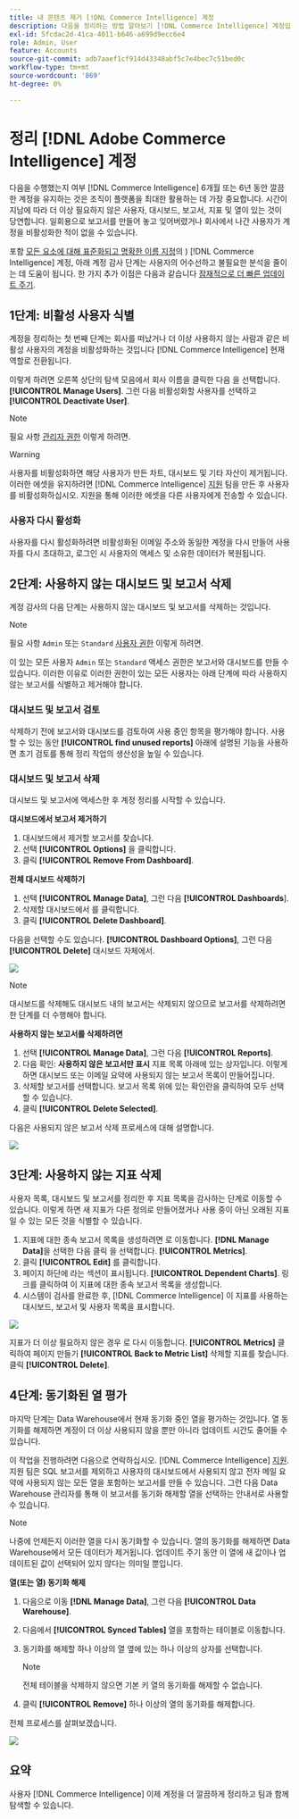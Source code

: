 ```yaml
---
title: 내 콘텐츠 제거 [!DNL Commerce Intelligence] 계정
description: 다음을 정리하는 방법 알아보기 [!DNL Commerce Intelligence] 계정입니다.
exl-id: 5fcdac2d-41ca-4011-b646-a699d9ecc6e4
role: Admin, User
feature: Accounts
source-git-commit: adb7aaef1cf914d43348abf5c7e4bec7c51bed0c
workflow-type: tm+mt
source-wordcount: '869'
ht-degree: 0%

---
```


# 정리 [!DNL Adobe Commerce Intelligence] 계정

다음을 수행했는지 여부 [!DNL Commerce Intelligence] 6개월 또는 6년 동안 깔끔한 계정을 유지하는 것은 조직이 플랫폼을 최대한 활용하는 데 가장 중요합니다. 시간이 지남에 따라 더 이상 필요하지 않은 사용자, 대시보드, 보고서, 지표 및 열이 있는 것이 당연합니다. 일회용으로 보고서를 만들어 놓고 잊어버렸거나 회사에서 나간 사용자가 계정을 비활성화한 적이 없을 수 있습니다.

포함 [모든 요소에 대해 표준화되고 명확한 이름 지정](../best-practices/naming-elements.md)의 ) [!DNL Commerce Intelligence] 계정, 아래 계정 감사 단계는 사용자의 어수선하고 불필요한 분석을 줄이는 데 도움이 됩니다. 한 가지 추가 이점은 다음과 같습니다 [잠재적으로 더 빠른 업데이트 주기](../best-practices/reduce-update-cycle-time.md).

## 1단계: 비활성 사용자 식별

계정을 정리하는 첫 번째 단계는 회사를 떠났거나 더 이상 사용하지 않는 사람과 같은 비활성 사용자의 계정을 비활성화하는 것입니다 [!DNL Commerce Intelligence] 현재 역할로 전환됩니다.

이렇게 하려면 오른쪽 상단의 탐색 모음에서 회사 이름을 클릭한 다음 을 선택합니다. **[!UICONTROL Manage Users]**. 그런 다음 비활성화할 사용자를 선택하고 **[!UICONTROL Deactivate User]**.

>[!NOTE]
>
>필요 사항 [관리자 권한](../administrator/user-management/user-management.md) 이렇게 하려면.

>[!WARNING]
>
>사용자를 비활성화하면 해당 사용자가 만든 차트, 대시보드 및 기타 자산이 제거됩니다. 이러한 에셋을 유지하려면 [!DNL Commerce Intelligence] [지원](../guide-overview.md#Submitting-a-Support-Ticket) 팀을 만든 후 사용자를 비활성화하십시오. 지원을 통해 이러한 에셋을 다른 사용자에게 전송할 수 있습니다.

### 사용자 다시 활성화

사용자를 다시 활성화하려면 비활성화된 이메일 주소와 동일한 계정을 다시 만들어 사용자를 다시 초대하고, 로그인 시 사용자의 액세스 및 소유한 데이터가 복원됩니다.

## 2단계: 사용하지 않는 대시보드 및 보고서 삭제

계정 감사의 다음 단계는 사용하지 않는 대시보드 및 보고서를 삭제하는 것입니다.

>[!NOTE]
>
>필요 사항 `Admin` 또는 `Standard` [사용자 권한](../administrator/user-management/user-management.md) 이렇게 하려면.

이 있는 모든 사용자 `Admin` 또는 `Standard` 액세스 권한은 보고서와 대시보드를 만들 수 있습니다. 이러한 이유로 이러한 권한이 있는 모든 사용자는 아래 단계에 따라 사용하지 않는 보고서를 식별하고 제거해야 합니다.

### 대시보드 및 보고서 검토

삭제하기 전에 보고서와 대시보드를 검토하여 사용 중인 항목을 평가해야 합니다. 사용할 수 있는 동안 **[!UICONTROL find unused reports]** 아래에 설명된 기능을 사용하면 초기 검토를 통해 정리 작업의 생산성을 높일 수 있습니다.

### 대시보드 및 보고서 삭제

대시보드 및 보고서에 액세스한 후 계정 정리를 시작할 수 있습니다.

**대시보드에서 보고서 제거하기**

1. 대시보드에서 제거할 보고서를 찾습니다.
1. 선택 **[!UICONTROL Options]** 을 클릭합니다.
1. 클릭 **[!UICONTROL Remove From Dashboard]**.

**전체 대시보드 삭제하기**

1. 선택 **[!UICONTROL Manage Data]**, 그런 다음 **[!UICONTROL Dashboards**].
1. 삭제할 대시보드에서 를 클릭합니다.
1. 클릭 **[!UICONTROL Delete Dashboard]**.

다음을 선택할 수도 있습니다. **[!UICONTROL Dashboard Options]**, 그런 다음 **[!UICONTROL Delete]** 대시보드 자체에서.

![](../../mbi/assets/Delete_from_dashboard.png)

>[!NOTE]
>
>대시보드를 삭제해도 대시보드 내의 보고서는 삭제되지 않으므로 보고서를 삭제하려면 한 단계를 더 수행해야 합니다.

**사용하지 않는 보고서를 삭제하려면**

1. 선택 **[!UICONTROL Manage Data]**, 그런 다음 **[!UICONTROL Reports]**.
1. 다음 확인: **사용하지 않은 보고서만 표시** 지표 목록 아래에 있는 상자입니다. 이렇게 하면 대시보드 또는 이메일 요약에 사용되지 않는 보고서 목록이 만들어집니다.
1. 삭제할 보고서를 선택합니다. 보고서 목록 위에 있는 확인란을 클릭하여 모두 선택할 수 있습니다.
1. 클릭 **[!UICONTROL Delete Selected]**.

다음은 사용되지 않은 보고서 삭제 프로세스에 대해 설명합니다.

![](../../mbi/assets/unused_reports.png)

## 3단계: 사용하지 않는 지표 삭제

사용자 목록, 대시보드 및 보고서를 정리한 후 지표 목록을 감사하는 단계로 이동할 수 있습니다. 이렇게 하면 새 지표가 다른 정의로 만들어졌거나 사용 중이 아닌 오래된 지표일 수 있는 모든 것을 식별할 수 있습니다.

1. 지표에 대한 종속 보고서 목록을 생성하려면 로 이동합니다. **[!DNL Manage Data]**&#x200B;을 선택한 다음 클릭 을 선택합니다. **[!UICONTROL Metrics]**.
1. 클릭 **[!UICONTROL Edit]** 를 클릭합니다.
1. 페이지 하단에 라는 섹션이 표시됩니다. **[!UICONTROL Dependent Charts]**. 링크를 클릭하여 이 지표에 대한 종속 보고서 목록을 생성합니다.
1. 시스템이 검사를 완료한 후, [!DNL Commerce Intelligence] 이 지표를 사용하는 대시보드, 보고서 및 사용자 목록을 표시합니다.

![](../../mbi/assets/report_dependecies.png)

지표가 더 이상 필요하지 않은 경우 로 다시 이동합니다. **[!UICONTROL Metrics]** 클릭하여 페이지 만들기 **[!UICONTROL Back to Metric List]** 삭제할 지표를 찾습니다. 클릭 **[!UICONTROL Delete]**.

## 4단계: 동기화된 열 평가

마지막 단계는 Data Warehouse에서 현재 동기화 중인 열을 평가하는 것입니다. 열 동기화를 해제하면 계정이 더 이상 사용되지 않을 뿐만 아니라 업데이트 시간도 줄어들 수 있습니다.

이 작업을 진행하려면 다음으로 연락하십시오. [!DNL Commerce Intelligence] [지원](../guide-overview.md#Submitting-a-Support-Ticket). 지원 팀은 SQL 보고서를 제외하고 사용자의 대시보드에서 사용되지 않고 전자 메일 요약에 사용되지 않는 모든 열을 포함하는 보고서를 만들 수 있습니다. 그런 다음 Data Warehouse 관리자를 통해 이 보고서를 동기화 해제할 열을 선택하는 안내서로 사용할 수 있습니다.

>[!NOTE]
>
>나중에 언제든지 이러한 열을 다시 동기화할 수 있습니다. 열의 동기화를 해제하면 Data Warehouse에서 모든 데이터가 제거됩니다. 업데이트 주기 동안 이 열에 새 값이나 업데이트된 값이 선택되어 있지 않다는 의미일 뿐입니다.

**열(또는 열) 동기화 해제**

1. 다음으로 이동 **[!DNL Manage Data]**, 그런 다음 **[!UICONTROL Data Warehouse]**.
1. 다음에서 **[!UICONTROL Synced Tables]** 열을 포함하는 테이블로 이동합니다.
1. 동기화를 해제할 하나 이상의 열 옆에 있는 하나 이상의 상자를 선택합니다.
   >[!NOTE]
   >
   >전체 테이블을 삭제하지 않으면 기본 키 열의 동기화를 해제할 수 없습니다.

1. 클릭 **[!UICONTROL Remove]** 하나 이상의 열의 동기화를 해제합니다.

전체 프로세스를 살펴보겠습니다.

![](../../mbi/assets/drop_column.png)

## 요약

사용자 [!DNL Commerce Intelligence] 이제 계정을 더 깔끔하게 정리하고 팀과 함께 탐색할 수 있습니다.

